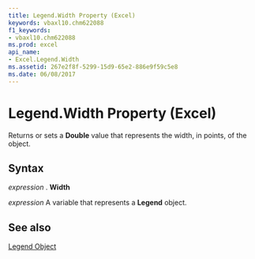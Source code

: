 ```yaml
---
title: Legend.Width Property (Excel)
keywords: vbaxl10.chm622088
f1_keywords:
- vbaxl10.chm622088
ms.prod: excel
api_name:
- Excel.Legend.Width
ms.assetid: 267e2f8f-5299-15d9-65e2-886e9f59c5e8
ms.date: 06/08/2017
---
```



# Legend.Width Property (Excel)

Returns or sets a  **Double** value that represents the width, in points, of the object.


## Syntax

 _expression_ . **Width**

 _expression_ A variable that represents a **Legend** object.


## See also


[Legend Object](Excel.Legend(objec).md)

